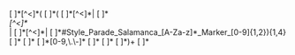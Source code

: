 <Folder>
[ ]*<name>[^<]*</name>(
[ ]*<Placemark>(
[ ]*<name>[^<]*</name>|
[ ]*<address>[^<]*</address>|
[ ]*<description>[^<]*</description>|
[ ]*<styleUrl>#Style_Parade_Salamanca_[A-Za-z]*_Marker_[0-9]{1,2}</styleUrl>){1,4}
[ ]*<Point>
[ ]*<coordinates>
[ ]*[0-9,\.\-]*
[ ]*</coordinates>
[ ]*</Point>
[ ]*</Placemark>)+
[ ]*</Folder>